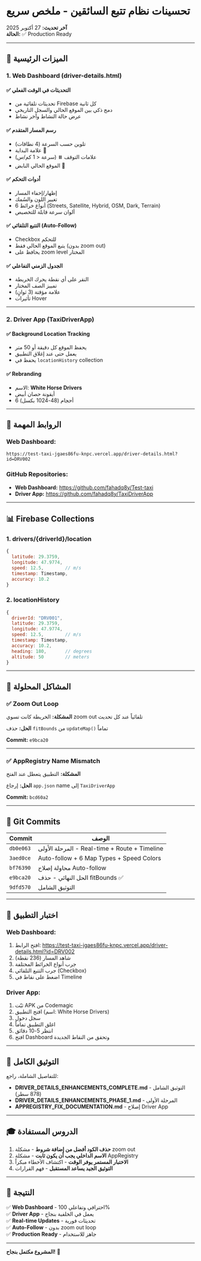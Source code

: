# تحسينات نظام تتبع السائقين - ملخص سريع

**آخر تحديث:** 27 أكتوبر 2025  
**الحالة:** ✅ Production Ready

---

## 🎯 الميزات الرئيسية

### 1. Web Dashboard (driver-details.html)

#### ✅ التحديثات في الوقت الفعلي
- تحديثات تلقائية من Firebase كل ثانية
- دمج ذكي بين الموقع الحالي والسجل التاريخي
- عرض حالة النشاط وآخر نشاط

#### ✅ رسم المسار المتقدم
- تلوين حسب السرعة (4 نطاقات)
- علامة البداية 🏁
- علامات التوقف ⏸️ (سرعة < 1 كم/س)
- الموقع الحالي النابض 🚕

#### ✅ أدوات التحكم
- إظهار/إخفاء المسار
- تغيير اللون والسُمك
- 6 أنواع خرائط (Streets, Satellite, Hybrid, OSM, Dark, Terrain)
- ألوان سرعة قابلة للتخصيص

#### ✅ التتبع التلقائي (Auto-Follow)
- Checkbox للتحكم
- يتبع الموقع الحالي فقط (بدون zoom out)
- يحافظ على zoom level المختار

#### ✅ الجدول الزمني التفاعلي
- النقر على أي نقطة يحرك الخريطة
- تمييز الصف المختار
- علامة مؤقتة (3 ثوانٍ)
- تأثيرات Hover

---

### 2. Driver App (TaxiDriverApp)

#### ✅ Background Location Tracking
- يحفظ الموقع كل دقيقة أو 50 متر
- يعمل حتى عند إغلاق التطبيق
- يحفظ في `locationHistory` collection

#### ✅ Rebranding
- الاسم: **White Horse Drivers**
- أيقونة حصان أبيض
- 6 أحجام (48-1024 بكسل)

---

## 🔗 الروابط المهمة

### Web Dashboard:
```
https://test-taxi-jgaes86fu-knpc.vercel.app/driver-details.html?id=DRV002
```

### GitHub Repositories:
- **Web Dashboard:** https://github.com/fahadq8y/Test-taxi
- **Driver App:** https://github.com/fahadq8y/TaxiDriverApp

---

## 📊 Firebase Collections

### 1. drivers/{driverId}/location
```javascript
{
  latitude: 29.3759,
  longitude: 47.9774,
  speed: 12.5,        // m/s
  timestamp: Timestamp,
  accuracy: 10.2
}
```

### 2. locationHistory
```javascript
{
  driverId: "DRV001",
  latitude: 29.3759,
  longitude: 47.9774,
  speed: 12.5,        // m/s
  timestamp: Timestamp,
  accuracy: 10.2,
  heading: 180,       // degrees
  altitude: 50        // meters
}
```

---

## 🐛 المشاكل المحلولة

### ✅ Zoom Out Loop
**المشكلة:** الخريطة كانت تسوي zoom out تلقائياً عند كل تحديث

**الحل:** حذف `fitBounds` من `updateMap()` تماماً

**Commit:** `e9bca20`

---

### ✅ AppRegistry Name Mismatch
**المشكلة:** التطبيق يتعطل عند الفتح

**الحل:** إرجاع `app.json` name إلى `TaxiDriverApp`

**Commit:** `bcd60a2`

---

## 🚀 Git Commits

| Commit | الوصف |
|--------|-------|
| `db0e063` | المرحلة الأولى - Real-time + Route + Timeline |
| `3aed0ce` | Auto-follow + 6 Map Types + Speed Colors |
| `bf76390` | محاولة إصلاح Auto-follow |
| `e9bca20` | الحل النهائي - حذف fitBounds ✅ |
| `9dfd570` | التوثيق الشامل |

---

## 📱 اختبار التطبيق

### Web Dashboard:
1. افتح الرابط: https://test-taxi-jgaes86fu-knpc.vercel.app/driver-details.html?id=DRV002
2. شاهد المسار (236 نقطة)
3. جرب أنواع الخرائط المختلفة
4. جرب التتبع التلقائي (Checkbox)
5. اضغط على نقاط في Timeline

### Driver App:
1. ثبّت APK من Codemagic
2. افتح التطبيق (اسم: White Horse Drivers)
3. سجل دخول
4. اغلق التطبيق تماماً
5. انتظر 5-10 دقائق
6. افتح Dashboard وتحقق من النقاط الجديدة

---

## 📝 التوثيق الكامل

للتفاصيل الشاملة، راجع:
- **DRIVER_DETAILS_ENHANCEMENTS_COMPLETE.md** - التوثيق الشامل (878 سطر)
- **DRIVER_DETAILS_ENHANCEMENTS_PHASE_1.md** - المرحلة الأولى
- **APPREGISTRY_FIX_DOCUMENTATION.md** - إصلاح Driver App

---

## 🎓 الدروس المستفادة

1. **حذف الكود أفضل من إضافة شروط** - مشكلة zoom out
2. **الاسم الداخلي يجب أن يكون ثابت** - مشكلة AppRegistry
3. **الاختبار المستمر يوفر الوقت** - اكتشاف الأخطاء مبكراً
4. **التوثيق الجيد يساعد المستقبل** - فهم القرارات

---

## 🎉 النتيجة

✅ **Web Dashboard** - احترافي وتفاعلي 100%  
✅ **Driver App** - يعمل في الخلفية بنجاح  
✅ **Real-time Updates** - تحديثات فورية  
✅ **Auto-Follow** - بدون zoom out loop  
✅ **Production Ready** - جاهز للاستخدام

---

**المشروع مكتمل بنجاح!** 🚀

